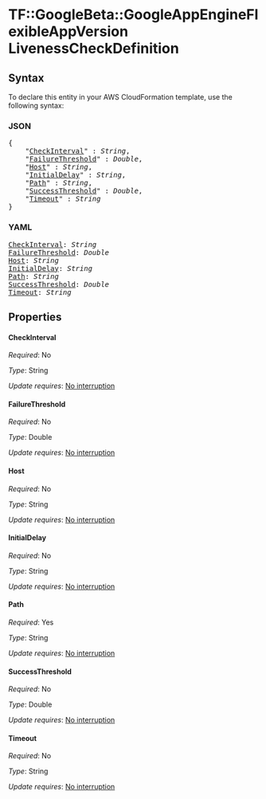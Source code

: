 # TF::GoogleBeta::GoogleAppEngineFlexibleAppVersion LivenessCheckDefinition

## Syntax

To declare this entity in your AWS CloudFormation template, use the following syntax:

### JSON

<pre>
{
    "<a href="#checkinterval" title="CheckInterval">CheckInterval</a>" : <i>String</i>,
    "<a href="#failurethreshold" title="FailureThreshold">FailureThreshold</a>" : <i>Double</i>,
    "<a href="#host" title="Host">Host</a>" : <i>String</i>,
    "<a href="#initialdelay" title="InitialDelay">InitialDelay</a>" : <i>String</i>,
    "<a href="#path" title="Path">Path</a>" : <i>String</i>,
    "<a href="#successthreshold" title="SuccessThreshold">SuccessThreshold</a>" : <i>Double</i>,
    "<a href="#timeout" title="Timeout">Timeout</a>" : <i>String</i>
}
</pre>

### YAML

<pre>
<a href="#checkinterval" title="CheckInterval">CheckInterval</a>: <i>String</i>
<a href="#failurethreshold" title="FailureThreshold">FailureThreshold</a>: <i>Double</i>
<a href="#host" title="Host">Host</a>: <i>String</i>
<a href="#initialdelay" title="InitialDelay">InitialDelay</a>: <i>String</i>
<a href="#path" title="Path">Path</a>: <i>String</i>
<a href="#successthreshold" title="SuccessThreshold">SuccessThreshold</a>: <i>Double</i>
<a href="#timeout" title="Timeout">Timeout</a>: <i>String</i>
</pre>

## Properties

#### CheckInterval

_Required_: No

_Type_: String

_Update requires_: [No interruption](https://docs.aws.amazon.com/AWSCloudFormation/latest/UserGuide/using-cfn-updating-stacks-update-behaviors.html#update-no-interrupt)

#### FailureThreshold

_Required_: No

_Type_: Double

_Update requires_: [No interruption](https://docs.aws.amazon.com/AWSCloudFormation/latest/UserGuide/using-cfn-updating-stacks-update-behaviors.html#update-no-interrupt)

#### Host

_Required_: No

_Type_: String

_Update requires_: [No interruption](https://docs.aws.amazon.com/AWSCloudFormation/latest/UserGuide/using-cfn-updating-stacks-update-behaviors.html#update-no-interrupt)

#### InitialDelay

_Required_: No

_Type_: String

_Update requires_: [No interruption](https://docs.aws.amazon.com/AWSCloudFormation/latest/UserGuide/using-cfn-updating-stacks-update-behaviors.html#update-no-interrupt)

#### Path

_Required_: Yes

_Type_: String

_Update requires_: [No interruption](https://docs.aws.amazon.com/AWSCloudFormation/latest/UserGuide/using-cfn-updating-stacks-update-behaviors.html#update-no-interrupt)

#### SuccessThreshold

_Required_: No

_Type_: Double

_Update requires_: [No interruption](https://docs.aws.amazon.com/AWSCloudFormation/latest/UserGuide/using-cfn-updating-stacks-update-behaviors.html#update-no-interrupt)

#### Timeout

_Required_: No

_Type_: String

_Update requires_: [No interruption](https://docs.aws.amazon.com/AWSCloudFormation/latest/UserGuide/using-cfn-updating-stacks-update-behaviors.html#update-no-interrupt)

